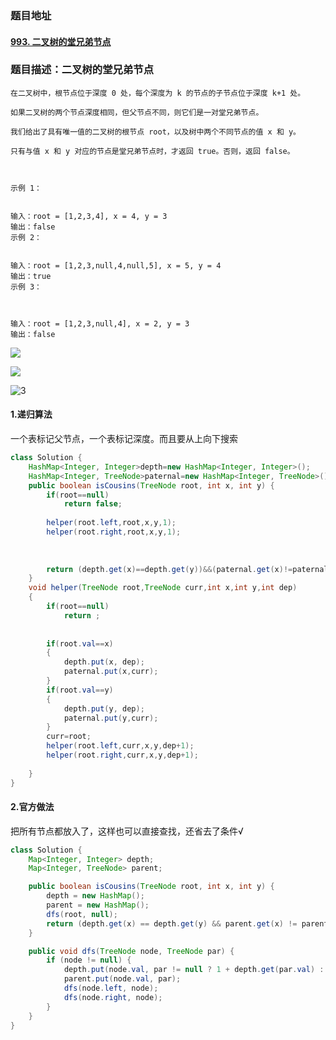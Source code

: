 ###  题目地址

#### [993. 二叉树的堂兄弟节点](https://leetcode-cn.com/problems/cousins-in-binary-tree/)



###  题目描述：二叉树的堂兄弟节点

```
在二叉树中，根节点位于深度 0 处，每个深度为 k 的节点的子节点位于深度 k+1 处。

如果二叉树的两个节点深度相同，但父节点不同，则它们是一对堂兄弟节点。

我们给出了具有唯一值的二叉树的根节点 root，以及树中两个不同节点的值 x 和 y。

只有与值 x 和 y 对应的节点是堂兄弟节点时，才返回 true。否则，返回 false。

 

示例 1：


输入：root = [1,2,3,4], x = 4, y = 3
输出：false
示例 2：


输入：root = [1,2,3,null,4,null,5], x = 5, y = 4
输出：true
示例 3：



输入：root = [1,2,3,null,4], x = 2, y = 3
输出：false

```

![](https://assets.leetcode-cn.com/aliyun-lc-upload/uploads/2019/02/16/q1248-01.png)

![](https://assets.leetcode-cn.com/aliyun-lc-upload/uploads/2019/02/16/q1248-02.png)

![3](https://assets.leetcode-cn.com/aliyun-lc-upload/uploads/2019/02/16/q1248-03.png)

#### 1.递归算法

一个表标记父节点，一个表标记深度。而且要从上向下搜索

```java
class Solution {
	HashMap<Integer, Integer>depth=new HashMap<Integer, Integer>();
	HashMap<Integer, TreeNode>paternal=new HashMap<Integer, TreeNode>();
    public boolean isCousins(TreeNode root, int x, int y) {
    	if(root==null)
    		return false;
    	
    	helper(root.left,root,x,y,1);
    	helper(root.right,root,x,y,1);
    	
    	
    	
    	return (depth.get(x)==depth.get(y))&&(paternal.get(x)!=paternal.get(y));
    }
    void helper(TreeNode root,TreeNode curr,int x,int y,int dep)
    {
    	if(root==null)
    		return ;
    	
    	
    	if(root.val==x)
    	{
    		depth.put(x, dep);
    		paternal.put(x,curr);
    	}
    	if(root.val==y)
    	{
    		depth.put(y, dep);
    		paternal.put(y,curr);
    	}
    	curr=root;
    	helper(root.left,curr,x,y,dep+1);
    	helper(root.right,curr,x,y,dep+1);
    	
    }
}
```



#### 2.官方做法

把所有节点都放入了，这样也可以直接查找，还省去了条件√

```java
class Solution {
    Map<Integer, Integer> depth;
    Map<Integer, TreeNode> parent;

    public boolean isCousins(TreeNode root, int x, int y) {
        depth = new HashMap();
        parent = new HashMap();
        dfs(root, null);
        return (depth.get(x) == depth.get(y) && parent.get(x) != parent.get(y));
    }

    public void dfs(TreeNode node, TreeNode par) {
        if (node != null) {
            depth.put(node.val, par != null ? 1 + depth.get(par.val) : 0);
            parent.put(node.val, par);
            dfs(node.left, node);
            dfs(node.right, node);
        }
    }
}
```



